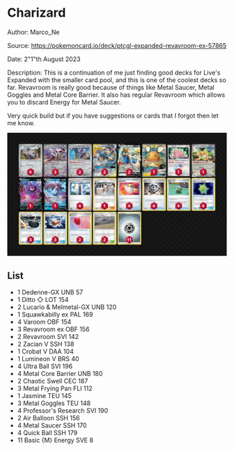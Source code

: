 # Charizard

Author: Marco_Ne

Source: <https://pokemoncard.io/deck/ptcgl-expanded-revavroom-ex-57865>

Date: 2"1"th August 2023

Description:
This is a continuation of me just finding good decks for Live's Expanded with the smaller card pool, and this is one of the coolest decks so far. Revavroom is really good because of things like Metal Saucer, Metal Goggles and Metal Core Barrier. It also has regular Revavroom which allows you to discard Energy for Metal Saucer.

Very quick build but if you have suggestions or cards that I forgot then let me know.

![decklist](../../images/OBF/Revavroom%20ex/2-%20Revavroom%20ex.png)

## List

* 1 Dedenne-GX UNB 57
* 1 Ditto ◇ LOT 154
* 2 Lucario & Melmetal-GX UNB 120
* 1 Squawkabilly ex PAL 169
* 4 Varoom OBF 154
* 3 Revavroom ex OBF 156
* 2 Revavroom SVI 142
* 2 Zacian V SSH 138
* 1 Crobat V DAA 104
* 1 Lumineon V BRS 40
* 4 Ultra Ball SVI 196
* 4 Metal Core Barrier UNB 180
* 2 Chaotic Swell CEC 187
* 3 Metal Frying Pan FLI 112
* 1 Jasmine TEU 145
* 3 Metal Goggles TEU 148
* 4 Professor's Research SVI 190
* 2 Air Balloon SSH 156
* 4 Metal Saucer SSH 170
* 4 Quick Ball SSH 179
* 11 Basic {M} Energy SVE 8
